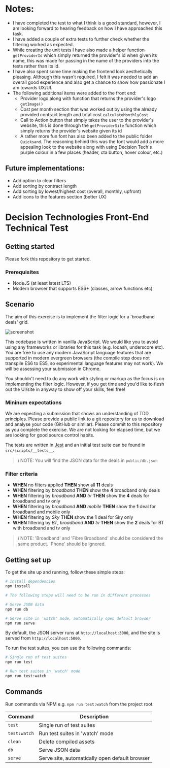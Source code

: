 # Notes:

- I have completed the test to what I think is a good standard, however, I am looking forward to hearing feedback on how I have approached this task.
- I have added a couple of extra tests to further check whether the filtering worked as expected.
- While creating the unit tests I have also made a helper function `getProviderId` which simply returned the provider's id when given its name, this was made for passing in the name of the providers into the tests rather than its id.
- I have also spent some time making the frontend look aesthetically pleasing. Although this wasn't required, I felt it was needed to add an overall good experience and also get a chance to show how passionate I am towards UX/UI.
- The following additional items were added to the front end:
  - Provider logo along with function that returns the provider's logo `getImage()`
  - Cost per month section that was worked out by using the already provided contract length and total cost `calculateMonthlyCost`
  - Call to Action button that simply takes the user to the provider's website, this is done through the `getProviderSite` function which simply returns the provider's website given its id
  - A rather more fun font has also been added to the public folder `Quicksand`. The reasoning behind this was the font would add a more appealing look to the website along with using Decision Tech's purple colour in a few places (header, cta button, hover colour, etc.)

## Future implementations:

- Add option to clear filters
- Add sorting by contract length
- Add sorting by lowest/highest cost (overall, monthly, upfront)
- Add icons to the features section (better UX)

# Decision Technologies Front-End Technical Test

## Getting started

Please fork this repository to get started.

### Prerequisites

- NodeJS (at least latest LTS)
- Modern browser that supports ES6+ (classes, arrow functions etc)

## Scenario

The aim of this exercise is to implement the filter logic for a 'broadband deals' grid.

![screenshot](screenshot.PNG)

This codebase is written in vanilla JavaScript. We would like you to avoid using any frameworks or libraries for this task (e.g. lodash, underscore etc). You are free to use any modern JavaScript language features that are supported in modern evergreen browsers (the compile step does not transpile ES6 to ES5, so experimental language features may not work). We will be assessing your submission in Chrome.

You shouldn't need to do any work with styling or markup as the focus is on implementing the filter logic. However, if you get time and you'd like to flesh out the UI/site in anyway to show off your skills, feel free!

### Mininum expectations

We are expecting a submission that shows an understanding of TDD principles. Please provide a public link to a git repository for us to download and analyse your code (GitHub or similar). Please commit to this repository as you complete the exercise. We are not looking for elapsed time, but we are looking for good source control habits.

The tests are written in [Jest](https://jestjs.io/) and an initial test suite can be found in `src/scripts/__tests__`.

> ℹ️ NOTE: You will find the JSON data for the deals in `public/db.json`

### Filter criteria

- **WHEN** no filters applied **THEN** show all **11** deals
- **WHEN** filtering by _broadband_ **THEN** show the **4** broadband only deals
- **WHEN** filtering by _broadband_ **AND** _tv_ **THEN** show the **4** deals for broadband and tv only
- **WHEN** filtering by _broadband_ **AND** _mobile_ **THEN** show the **1** deal for broadband and mobile only
- **WHEN** filtering by _Sky_ **THEN** show the **1** deal for Sky only
- **WHEN** filtering by _BT_, _broadband_ **AND** _tv_ **THEN** show the **2** deals for BT with broadband and tv only

> ℹ️ NOTE: 'Broadband' and 'Fibre Broadband' should be considered the same product. 'Phone' should be ignored.

## Getting set up

To get the site up and running, follow these simple steps:

```bash
# Install dependencies
npm install

# The following steps will need to be run in different processes

# Serve JSON data
npm run db

# Serve site in 'watch' mode, automatically open default browser
npm run serve
```

By default, the JSON server runs at `http://localhost:3000`, and the site is served from `http://localhost:5000`.

To run the test suites, you can use the following commands:

```bash
# Single run of test suites
npm run test

# Run test suites in 'watch' mode
npm run test:watch
```

## Commands

Run commands via NPM e.g. `npm run test:watch` from the project root.

| Command      | Description                                    |
| ------------ | ---------------------------------------------- |
| `test`       | Single run of test suites                      |
| `test:watch` | Run test suites in 'watch' mode                |
| `clean`      | Delete compiled assets                         |
| `db`         | Serve JSON data                                |
| `serve`      | Serve site, automatically open default browser |
